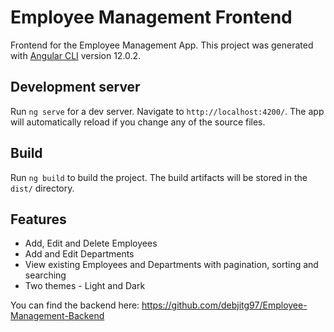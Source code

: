# Employee Management Frontend
Frontend for the Employee Management App.
This project was generated with [Angular CLI](https://github.com/angular/angular-cli) version 12.0.2.

## Development server

Run `ng serve` for a dev server. Navigate to `http://localhost:4200/`. The app will automatically reload if you change any of the source files.

## Build

Run `ng build` to build the project. The build artifacts will be stored in the `dist/` directory.

## Features
* Add, Edit and Delete Employees
* Add and Edit Departments
* View existing Employees and Departments with pagination, sorting and searching
* Two themes - Light and Dark

You can find the backend here: https://github.com/debjitg97/Employee-Management-Backend
